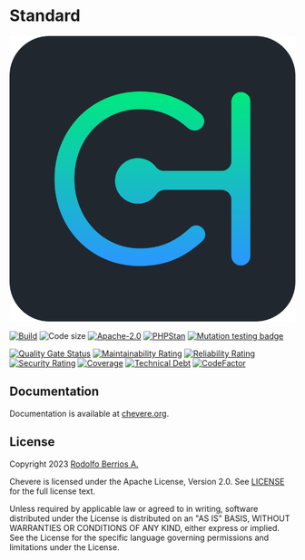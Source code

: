 # Standard

![Chevere](chevere.svg)

[![Build](https://img.shields.io/github/actions/workflow/status/chevere/standard/test.yml?branch=1.0&style=flat-square)](https://github.com/chevere/standard/actions)
![Code size](https://img.shields.io/github/languages/code-size/chevere/standard?style=flat-square)
[![Apache-2.0](https://img.shields.io/github/license/chevere/standard?style=flat-square)](LICENSE)
[![PHPStan](https://img.shields.io/badge/PHPStan-level%209-blueviolet?style=flat-square)](https://phpstan.org/)
[![Mutation testing badge](https://img.shields.io/endpoint?style=flat-square&url=https%3A%2F%2Fbadge-api.stryker-mutator.io%2Fgithub.com%2Fchevere%2Fstandard%2F1.0)](https://dashboard.stryker-mutator.io/reports/github.com/chevere/standard/1.0)

[![Quality Gate Status](https://sonarcloud.io/api/project_badges/measure?project=chevere_standard&metric=alert_status)](https://sonarcloud.io/dashboard?id=chevere_standard)
[![Maintainability Rating](https://sonarcloud.io/api/project_badges/measure?project=chevere_standard&metric=sqale_rating)](https://sonarcloud.io/dashboard?id=chevere_standard)
[![Reliability Rating](https://sonarcloud.io/api/project_badges/measure?project=chevere_standard&metric=reliability_rating)](https://sonarcloud.io/dashboard?id=chevere_standard)
[![Security Rating](https://sonarcloud.io/api/project_badges/measure?project=chevere_standard&metric=security_rating)](https://sonarcloud.io/dashboard?id=chevere_standard)
[![Coverage](https://sonarcloud.io/api/project_badges/measure?project=chevere_standard&metric=coverage)](https://sonarcloud.io/dashboard?id=chevere_standard)
[![Technical Debt](https://sonarcloud.io/api/project_badges/measure?project=chevere_standard&metric=sqale_index)](https://sonarcloud.io/dashboard?id=chevere_standard)
[![CodeFactor](https://www.codefactor.io/repository/github/chevere/standard/badge)](https://www.codefactor.io/repository/github/chevere/standard)

## Documentation

Documentation is available at [chevere.org](https://chevere.org/).

## License

Copyright 2023 [Rodolfo Berrios A.](https://rodolfoberrios.com/)

Chevere is licensed under the Apache License, Version 2.0. See [LICENSE](LICENSE) for the full license text.

Unless required by applicable law or agreed to in writing, software distributed under the License is distributed on an "AS IS" BASIS, WITHOUT WARRANTIES OR CONDITIONS OF ANY KIND, either express or implied. See the License for the specific language governing permissions and limitations under the License.

